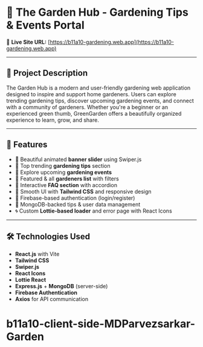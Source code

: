 # 🌱 The Garden Hub - Gardening Tips & Events Portal

🔗 **Live Site URL:** [https://b11a10-gardening.web.app](https://b11a10-gardening.web.app)

---

## 📌 Project Description

The Garden Hub is a modern and user-friendly gardening web application designed to inspire and support home gardeners. Users can explore trending gardening tips, discover upcoming gardening events, and connect with a community of gardeners. Whether you're a beginner or an experienced green thumb, GreenGarden offers a beautifully organized experience to learn, grow, and share.


---

## 🚀 Features

- 🌿 Beautiful animated **banner slider** using Swiper.js
- 📌 Top trending **gardening tips** section
- 📅 Explore upcoming **gardening events**
- 📂 Featured & all **gardeners list** with filters
- 💬 Interactive **FAQ section** with accordion
- 🧩 Smooth UI with **Tailwind CSS** and responsive design
- 🔐 Firebase-based authentication (login/register)
- 💾 MongoDB-backed tips & user data management
- 🌀 Custom **Lottie-based loader** and error page with React Icons

---

## 🛠️ Technologies Used

- **React.js** with Vite
- **Tailwind CSS**
- **Swiper.js**
- **React Icons**
- **Lottie React**
- **Express.js** + **MongoDB** (server-side)
- **Firebase Authentication**
- **Axios** for API communication


# b11a10-client-side-MDParvezsarkar-Garden
